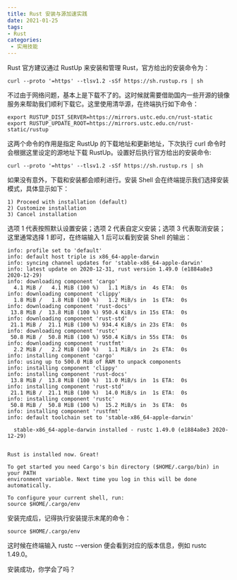 ```yaml
---
title: Rust 安装与源加速实践
date: 2021-01-25
tags:
- Rust
categories:
 - 实用技能
---
```


Rust 官方建议通过 RustUp 来安装和管理 Rust，官方给出的安装命令为：
```
curl --proto '=https' --tlsv1.2 -sSf https://sh.rustup.rs | sh
```

不过由于网络问题，基本上是下载不了的。这时候就需要借助国内一些开源的镜像服务来帮助我们顺利下载它。这里使用清华源，在终端执行如下命令：
```
export RUSTUP_DIST_SERVER=https://mirrors.ustc.edu.cn/rust-static
export RUSTUP_UPDATE_ROOT=https://mirrors.ustc.edu.cn/rust-static/rustup
```
这两个命令的作用是指定 RustUp 的下载地址和更新地址，下次执行 curl 命令时会根据这里设定的源地址下载 RustUp。设置好后执行官方给出的安装命令:
```
curl --proto '=https' --tlsv1.2 -sSf https://sh.rustup.rs | sh
```
如果没有意外，下载和安装都会顺利进行。安装 Shell 会在终端提示我们选择安装模式，具体显示如下：
```
1) Proceed with installation (default)
2) Customize installation
3) Cancel installation
```
选项 1 代表按照默认设置安装；选项 2 代表自定义安装；选项 3 代表取消安装；这里通常选择 1 即可，在终端输入 1 后可以看到安装 Shell 的输出：
```
info: profile set to 'default'
info: default host triple is x86_64-apple-darwin
info: syncing channel updates for 'stable-x86_64-apple-darwin'
info: latest update on 2020-12-31, rust version 1.49.0 (e1884a8e3 2020-12-29)
info: downloading component 'cargo'
  4.1 MiB /   4.1 MiB (100 %)   1.1 MiB/s in  4s ETA:  0s
info: downloading component 'clippy'
  1.8 MiB /   1.8 MiB (100 %)   1.2 MiB/s in  1s ETA:  0s
info: downloading component 'rust-docs'
 13.8 MiB /  13.8 MiB (100 %) 950.4 KiB/s in 15s ETA:  0s 
info: downloading component 'rust-std'
 21.1 MiB /  21.1 MiB (100 %) 934.4 KiB/s in 23s ETA:  0s 
info: downloading component 'rustc'
 50.8 MiB /  50.8 MiB (100 %) 950.4 KiB/s in 55s ETA:  0s
info: downloading component 'rustfmt'
  2.2 MiB /   2.2 MiB (100 %)   1.1 MiB/s in  2s ETA:  0s
info: installing component 'cargo'
info: using up to 500.0 MiB of RAM to unpack components
info: installing component 'clippy'
info: installing component 'rust-docs'
 13.8 MiB /  13.8 MiB (100 %)  11.0 MiB/s in  1s ETA:  0s
info: installing component 'rust-std'
 21.1 MiB /  21.1 MiB (100 %)  14.0 MiB/s in  1s ETA:  0s
info: installing component 'rustc'
 50.8 MiB /  50.8 MiB (100 %)  15.2 MiB/s in  3s ETA:  0s
info: installing component 'rustfmt'
info: default toolchain set to 'stable-x86_64-apple-darwin'

  stable-x86_64-apple-darwin installed - rustc 1.49.0 (e1884a8e3 2020-12-29)


Rust is installed now. Great!

To get started you need Cargo's bin directory ($HOME/.cargo/bin) in your PATH
environment variable. Next time you log in this will be done
automatically.

To configure your current shell, run:
source $HOME/.cargo/env

```

安装完成后，记得执行安装提示末尾的命令：
```
source $HOME/.cargo/env
```
这时候在终端输入 rustc --version 便会看到对应的版本信息，例如 rustc 1.49.0。

安装成功，你学会了吗？

